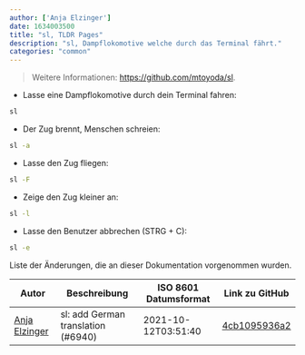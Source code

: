 ```yaml
---
author: ['Anja Elzinger']
date: 1634003500
title: "sl, TLDR Pages"
description: "sl, Dampflokomotive welche durch das Terminal fährt."
categories: "common"
---
```

> Weitere Informationen: <https://github.com/mtoyoda/sl>.

- Lasse eine Dampflokomotive durch dein Terminal fahren:

```bash
sl
```

- Der Zug brennt, Menschen schreien:

```bash
sl -a
```

- Lasse den Zug fliegen:

```bash
sl -F
```

- Zeige den Zug kleiner an:

```bash
sl -l
```

- Lasse den Benutzer abbrechen (STRG + C):

```bash
sl -e
```
Liste der Änderungen, die an dieser Dokumentation vorgenommen wurden.


Autor | Beschreibung | ISO 8601 Datumsformat | Link zu GitHub
------|-----|-----|-----
[Anja Elzinger](mailto:35960947+entensee403@users.noreply.github.com) | sl: add German translation (#6940) | 2021-10-12T03:51:40 | [4cb1095936a2](https://github.com/tldr-pages/tldr/commit/4cb1095936a2723cd8c4256713819b6936167ee2)

